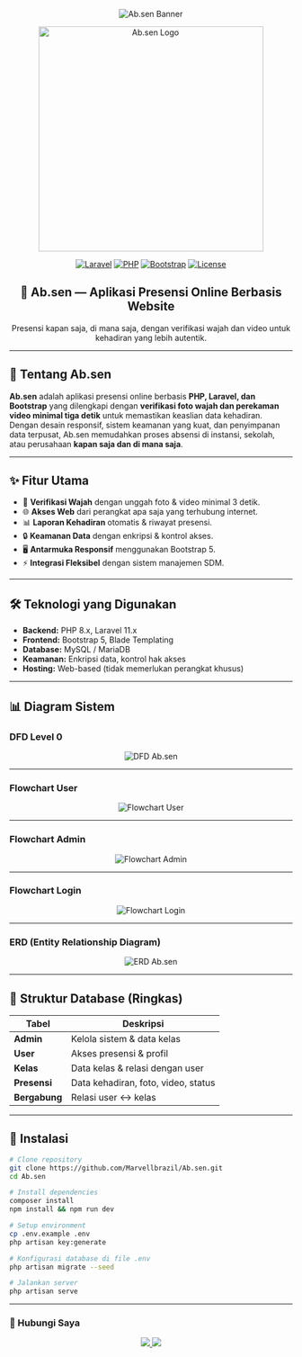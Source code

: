 <p align="center">
  <img src="assets/banner.png" alt="Ab.sen Banner">
</p>


<p align="center">
  <a href="#" target="_blank">
    <img src="public/logo.png" width="400" alt="Ab.sen Logo">
  </a>
</p>

<p align="center">
  <a href="#"><img src="https://img.shields.io/badge/Laravel-11.x-red?logo=laravel" alt="Laravel"></a>
  <a href="#"><img src="https://img.shields.io/badge/PHP-8.x-blue?logo=php" alt="PHP"></a>
  <a href="#"><img src="https://img.shields.io/badge/Bootstrap-5-purple?logo=bootstrap" alt="Bootstrap"></a>
  <a href="#"><img src="https://img.shields.io/badge/License-MIT-green" alt="License"></a>
</p>

<h2 align="center">📌 Ab.sen — Aplikasi Presensi Online Berbasis Website</h2>

<p align="center">
  Presensi kapan saja, di mana saja, dengan verifikasi wajah dan video untuk kehadiran yang lebih autentik.
</p>

---

## 📖 Tentang Ab.sen
**Ab.sen** adalah aplikasi presensi online berbasis **PHP, Laravel, dan Bootstrap** yang dilengkapi dengan **verifikasi foto wajah dan perekaman video minimal tiga detik** untuk memastikan keaslian data kehadiran.  
Dengan desain responsif, sistem keamanan yang kuat, dan penyimpanan data terpusat, Ab.sen memudahkan proses absensi di instansi, sekolah, atau perusahaan **kapan saja dan di mana saja**.

---

## ✨ Fitur Utama
- 📸 **Verifikasi Wajah** dengan unggah foto & video minimal 3 detik.  
- 🌐 **Akses Web** dari perangkat apa saja yang terhubung internet.  
- 📊 **Laporan Kehadiran** otomatis & riwayat presensi.  
- 🔒 **Keamanan Data** dengan enkripsi & kontrol akses.  
- 🖥 **Antarmuka Responsif** menggunakan Bootstrap 5.  
- ⚡ **Integrasi Fleksibel** dengan sistem manajemen SDM.  

---

## 🛠️ Teknologi yang Digunakan
- **Backend:** PHP 8.x, Laravel 11.x  
- **Frontend:** Bootstrap 5, Blade Templating  
- **Database:** MySQL / MariaDB  
- **Keamanan:** Enkripsi data, kontrol hak akses  
- **Hosting:** Web-based (tidak memerlukan perangkat khusus)  

---

## 📊 Diagram Sistem

### DFD Level 0
<p align="center">
  <img src="public/assets/dfd.png" alt="DFD Ab.sen">
</p>

---

### Flowchart User
<p align="center">
  <img src="public/assets/flowchart_user.png" alt="Flowchart User">
</p>

---

### Flowchart Admin
<p align="center">
  <img src="public/assets/flowchart_admin.png" alt="Flowchart Admin">
</p>

---

### Flowchart Login
<p align="center">
  <img src="public/assets/flowchart_login.png" alt="Flowchart Login">
</p>

---

### ERD (Entity Relationship Diagram)
<p align="center">
  <img src="public/assets/erd.png" alt="ERD Ab.sen">
</p>

---

## 📂 Struktur Database (Ringkas)
| Tabel | Deskripsi |
|-------|-----------|
| **Admin** | Kelola sistem & data kelas |
| **User** | Akses presensi & profil |
| **Kelas** | Data kelas & relasi dengan user |
| **Presensi** | Data kehadiran, foto, video, status |
| **Bergabung** | Relasi user ↔ kelas |

---

## 🚀 Instalasi
```bash
# Clone repository
git clone https://github.com/Marvellbrazil/Ab.sen.git
cd Ab.sen

# Install dependencies
composer install
npm install && npm run dev

# Setup environment
cp .env.example .env
php artisan key:generate

# Konfigurasi database di file .env
php artisan migrate --seed

# Jalankan server
php artisan serve

```

---

### 📲 Hubungi Saya
<p align="center">
  <a href="https://www.instagram.com/akufaisal._/ target="_blank">
    <img src="https://img.shields.io/badge/Instagram-E4405F?style=for-the-badge&logo=instagram&logoColor=white" />
  </a>
  <a href="https://www.linkedin.com/in/marvello-faisal-912132318/" target="_blank">
    <img src="https://img.shields.io/badge/LinkedIn-0A66C2?style=for-the-badge&logo=linkedin&logoColor=white" />
  </a>
</p>
